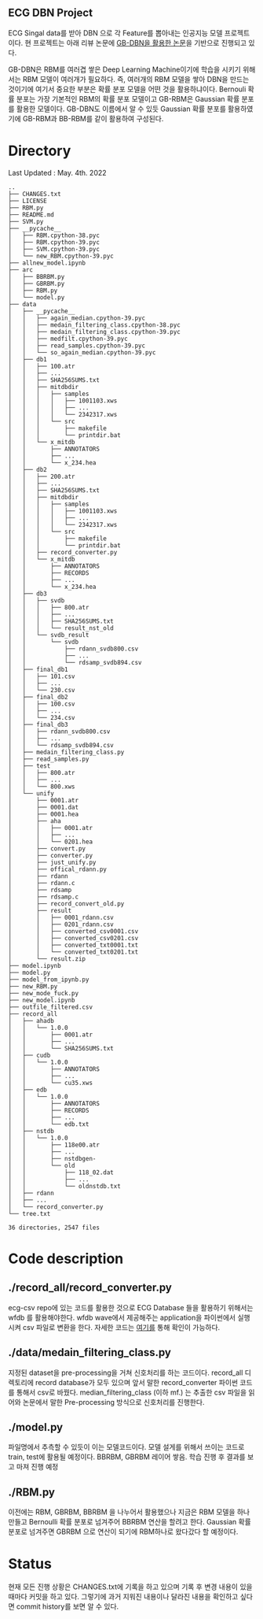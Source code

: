 ## ECG DBN Project
ECG Singal data를 받아 DBN 으로 각 Feature를 뽑아내는 인공지능 모델 프로젝트이다. 현 프로젝트는 아래 리뷰 논문에 <a href="https://www.sciencedirect.com/science/article/pii/S2590188520300123?via%3Dihub">GB-DBN을 활용한 논문</a>을 기반으로 진행되고 있다. 

GB-DBN은 RBM를 여러겹 쌓은 Deep Learning Machine이기에 학습을 시키기 위해서는 RBM 모델이 여러개가 필요하다. 즉, 여러개의 RBM 모델을 쌓아 DBN을 만드는 것이기에 여기서 중요한 부분은 확률 분포 모델을 어떤 것을 활용하냐이다. Bernouli 확률 분포는 가장 기본적인 RBM의 확률 분포 모델이고 GB-RBM은 Gaussian 확률 분포를 활용한 모델이다. GB-DBN도 이름에서 알 수 있듯 Gaussian 확률 분포를 활용하였기에 GB-RBM과 BB-RBM를 같이 활용하여 구성된다. 

# Directory
Last Updated : May. 4th. 2022
```
..
├── CHANGES.txt
├── LICENSE
├── RBM.py
├── README.md
├── SVM.py
├── __pycache__
│   ├── RBM.cpython-38.pyc
│   ├── RBM.cpython-39.pyc
│   ├── SVM.cpython-39.pyc
│   └── new_RBM.cpython-39.pyc
├── allnew_model.ipynb
├── arc
│   ├── BBRBM.py
│   ├── GBRBM.py
│   ├── RBM.py
│   └── model.py
├── data
│   ├── __pycache__
│   │   ├── again_median.cpython-39.pyc
│   │   ├── medain_filtering_class.cpython-38.pyc
│   │   ├── medain_filtering_class.cpython-39.pyc
│   │   ├── medfilt.cpython-39.pyc
│   │   ├── read_samples.cpython-39.pyc
│   │   └── so_again_median.cpython-39.pyc
│   ├── db1
│   │   ├── 100.atr
│   │   ├── ...
│   │   ├── SHA256SUMS.txt
│   │   ├── mitdbdir
│   │   │   ├── samples
│   │   │   │   ├── 1001103.xws
│   │   │   │   ├── ...
│   │   │   │   └── 2342317.xws
│   │   │   └── src
│   │   │       ├── makefile
│   │   │       └── printdir.bat
│   │   └── x_mitdb
│   │       ├── ANNOTATORS
│   │       ├── ...
│   │       └── x_234.hea
│   ├── db2
│   │   ├── 200.atr
│   │   ├── ...
│   │   ├── SHA256SUMS.txt
│   │   ├── mitdbdir
│   │   │   ├── samples
│   │   │   │   ├── 1001103.xws
│   │   │   │   ├── ...
│   │   │   │   └── 2342317.xws
│   │   │   └── src
│   │   │       ├── makefile
│   │   │       └── printdir.bat
│   │   ├── record_converter.py
│   │   └── x_mitdb
│   │       ├── ANNOTATORS
│   │       ├── RECORDS
│   │       ├── ...
│   │       └── x_234.hea
│   ├── db3
│   │   ├── svdb
│   │   │   ├── 800.atr
│   │   │   ├── ...
│   │   │   ├── SHA256SUMS.txt
│   │   │   └── result_nst_old
│   │   └── svdb_result
│   │       └── svdb
│   │           ├── rdann_svdb800.csv
│   │           ├── ...
│   │           └── rdsamp_svdb894.csv
│   ├── final_db1
│   │   ├── 101.csv
│   │   ├── ...
│   │   └── 230.csv
│   ├── final_db2
│   │   ├── 100.csv
│   │   ├── ...
│   │   └── 234.csv
│   ├── final_db3
│   │   ├── rdann_svdb800.csv
│   │   ├── ...
│   │   └── rdsamp_svdb894.csv
│   ├── medain_filtering_class.py
│   ├── read_samples.py
│   ├── test
│   │   ├── 800.atr
│   │   ├── ...
│   │   └── 800.xws
│   └── unify
│       ├── 0001.atr
│       ├── 0001.dat
│       ├── 0001.hea
│       ├── aha
│       │   ├── 0001.atr
│       │   ├── ...
│       │   └── 0201.hea
│       ├── convert.py
│       ├── converter.py
│       ├── just_unify.py
│       ├── offical_rdann.py
│       ├── rdann
│       ├── rdann.c
│       ├── rdsamp
│       ├── rdsamp.c
│       ├── record_convert_old.py
│       ├── result
│       │   ├── 0001_rdann.csv
│       │   ├── 0201_rdann.csv
│       │   ├── converted_csv0001.csv
│       │   ├── converted_csv0201.csv
│       │   ├── converted_txt0001.txt
│       │   └── converted_txt0201.txt
│       └── result.zip
├── model.ipynb
├── model.py
├── model_from_ipynb.py
├── new_RBM.py
├── new_mode_fuck.py
├── new_model.ipynb
├── outfile_filtered.csv
├── record_all
│   ├── ahadb
│   │   └── 1.0.0
│   │       ├── 0001.atr
│   │       ├── ...
│   │       └── SHA256SUMS.txt
│   ├── cudb
│   │   └── 1.0.0
│   │       ├── ANNOTATORS
│   │       ├── ...
│   │       └── cu35.xws
│   ├── edb
│   │   └── 1.0.0
│   │       ├── ANNOTATORS
│   │       ├── RECORDS
│   │       ├── ...
│   │       └── edb.txt
│   ├── nstdb
│   │   └── 1.0.0
│   │       ├── 118e00.atr
│   │       ├── ...
│   │       ├── nstdbgen-
│   │       └── old
│   │           ├── 118_02.dat
│   │           ├── ...
│   │           └── oldnstdb.txt
│   ├── rdann
│   ├── ...
│   └── record_converter.py
└── tree.txt

36 directories, 2547 files
```

# Code description
## ./record_all/record_converter.py
ecg-csv repo에 있는 코드를 활용한 것으로 ECG Database 들을 활용하기 위해서는 wfdb 를 활용해야한다. wfdb wave에서 제공해주는 application을 파이썬에서 실행시켜 csv 파일로 변환을 한다. 자세한 코드는 [여기를](https://github.com/insung3511/ecg-csv) 통해 확인이 가능하다.

## ./data/medain_filtering_class.py
지정된 dataset을 pre-processing을 거쳐 신호처리를 하는 코드이다. record_all 디렉토리에 record database가 모두 있으며 앞서 말한 record_converter 파이썬 코드를 통해서 csv로 바꿨다. median_filtering_class (이하 mf.) 는 추출한 csv 파일을 읽어와 논문에서 말한 Pre-processing 방식으로 신호처리를 진행한다.

## ./model.py
파일명에서 추측할 수 있듯이 이는 모델코드이다. 모델 설게를 위해서 쓰이는 코드로 train, test에 활용될 예정이다. 
BBRBM, GBRBM 레이어 쌓음. 학습 진행 후 결과를 보고 마져 진행 예정

## ./RBM.py
이전에는 RBM, GBRBM, BBRBM 을 나누어서 활용했으나 지금은 RBM 모델을 하나 만들고 Bernoulli 확률 분포로 넘겨주어 BBRBM 연산을 할려고 한다. Gaussian 확률 분포로 넘겨주면 GBRBM 으로 연산이 되기에 RBM하나로 왔다갔다 할 예정이다.

# Status
현재 모든 진행 상황은 CHANGES.txt에 기록을 하고 있으며 기록 후 변경 내용이 있을때마다 커밋을 하고 있다. 그렇기에 과거 지워진 내용이나 달라진 내용을 확인하고 싶다면 commit history를 보면 알 수 있다. 

